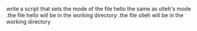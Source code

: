 write a script that sets the mode of the file hello the same as olleh's mode
.the file hello will be in the working directory
.the file olleh will be in the working directory

